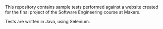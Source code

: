This repository contains sample tests performed against a website created for the final project of the Software Engineering course at Makers.

Tests are written in Java, using Selenium.
